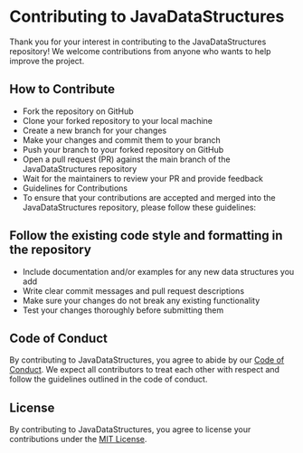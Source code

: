 # Contributing to JavaDataStructures
Thank you for your interest in contributing to the JavaDataStructures repository! We welcome contributions from anyone who wants to help improve the project.

## How to Contribute
* Fork the repository on GitHub
* Clone your forked repository to your local machine
* Create a new branch for your changes
* Make your changes and commit them to your branch
* Push your branch to your forked repository on GitHub
* Open a pull request (PR) against the main branch of the JavaDataStructures repository
* Wait for the maintainers to review your PR and provide feedback
* Guidelines for Contributions
* To ensure that your contributions are accepted and merged into the JavaDataStructures repository, please follow these guidelines:

## Follow the existing code style and formatting in the repository
* Include documentation and/or examples for any new data structures you add
* Write clear commit messages and pull request descriptions
* Make sure your changes do not break any existing functionality
* Test your changes thoroughly before submitting them

## Code of Conduct
By contributing to JavaDataStructures, you agree to abide by our [Code of Conduct](https://github.com/BeastlyMC956/JavaDataStructures/blob/master/CODE_OF_CONDUCT.md).
We expect all contributors to treat each other with respect and follow the guidelines outlined in the code of conduct.

## License
By contributing to JavaDataStructures, you agree to license your contributions under the [MIT License](https://github.com/BeastlyMC956/JavaDataStructures/blob/master/LICENSE.md).
